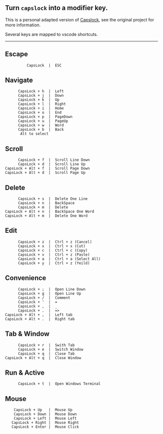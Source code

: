 ## Turn `capslock` into a modifier key.

This is a personal adapted version of [Capslock](https://github.com/Vonng/Capslock), see the original project for more information.

Several keys are mapped to vscode shortcuts.

---

## Escape

```
          CapsLock  |  ESC
```

## Navigate

```
      CapsLock + h  |  Left    
      CapsLock + j  |  Down    
      CapsLock + k  |  Up      
      CapsLock + l  |  Right   
      CapsLock + i  |  Home    
      CapsLock + o  |  End     
      CapsLock + p  |  PageDown
      CapsLock + u  |  PageUp  
      CapsLock + w  |  Word    
      CapsLock + b  |  Back    
       Alt to select           
```

## Scroll

```
      CapsLock + f  |  Scroll Line Down  
      CapsLock + d  |  Scroll Line Up    
CapsLock + Alt + f  |  Scroll Page Down  
CapsLock + Alt + d  |  Scroll Page Up    
```

## Delete

```
      CapsLock + s  |  Delete One Line    
      CapsLock + n  |  BackSpace          
      CapsLock + m  |  Delete             
CapsLock + Alt + n  |  BackSpace One Word 
CapsLock + Alt + m  |  Delete One Word    
```

## Edit

```
      CapsLock + z  |  Ctrl + z (Cancel)    
      CapsLock + x  |  Ctrl + x (Cut)       
      CapsLock + c  |  Ctrl + c (Copy)      
      CapsLock + v  |  Ctrl + z (Paste)     
      CapsLock + a  |  Ctrl + a (Select All)
      CapsLock + y  |  Ctrl + z (Yeild)     
```

## Convenience

```
      CapsLock + ;  |  Open Line Down
      CapsLock + g  |  Open Line Up  
      CapsLock + /  |  Comment       
      CapsLock + '  |  =             
      CapsLock + ,  |  _             
      CapsLock + .  |  =>            
CapsLock + Alt + ,  |  Left tab      
CapsLock + Alt + .  |  Right tab     
```

## Tab & Window

```
      CapsLock + r  |  Swith Tab    
      CapsLock + e  |  Switch Window
      CapsLock + q  |  Close Tab    
CapsLock + Alt + q  |  Close Window 
```

## Run & Active

```
      CapsLock + t  |  Open Windows Terminal
```

## Mouse

```
    CapsLock + Up   |  Mouse Up   
    CapsLock + Down |  Mouse Down 
    CapsLock + Left |  Mouse Left 
   CapsLock + Right |  Mouse Right
   CapsLock + Enter |  Mouse Click
```